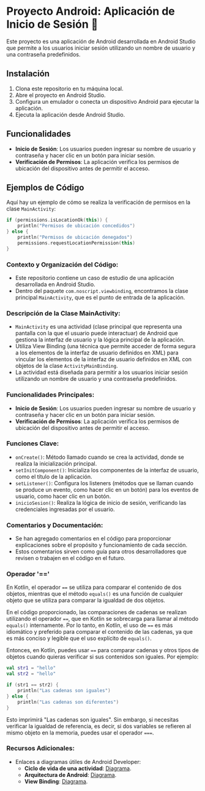 # Proyecto Android: Aplicación de Inicio de Sesión 📱

Este proyecto es una aplicación de Android desarrollada en Android Studio que permite a los usuarios iniciar sesión utilizando un nombre de usuario y una contraseña predefinidos.

## Instalación

1. Clona este repositorio en tu máquina local.
2. Abre el proyecto en Android Studio.
3. Configura un emulador o conecta un dispositivo Android para ejecutar la aplicación.
4. Ejecuta la aplicación desde Android Studio.

## Funcionalidades

- **Inicio de Sesión**: Los usuarios pueden ingresar su nombre de usuario y contraseña y hacer clic en un botón para iniciar sesión.
- **Verificación de Permisos**: La aplicación verifica los permisos de ubicación del dispositivo antes de permitir el acceso.

## Ejemplos de Código

Aquí hay un ejemplo de cómo se realiza la verificación de permisos en la clase `MainActivity`:

```kotlin
if (permissions.isLocationOk(this)) {
    println("Permisos de ubicación concedidos")
} else {
    println("Permisos de ubicación denegados")
    permissions.requestLocationPermission(this)
}
```

### Contexto y Organización del Código:
- Este repositorio contiene un caso de estudio de una aplicación desarrollada en Android Studio.
- Dentro del paquete `com.noscript.viewbinding`, encontramos la clase principal `MainActivity`, que es el punto de entrada de la aplicación.

### Descripción de la Clase MainActivity:
- `MainActivity` es una actividad (clase principal que representa una pantalla con la que el usuario puede interactuar) de Android que gestiona la interfaz de usuario y la lógica principal de la aplicación.
- Utiliza View Binding (una técnica que permite acceder de forma segura a los elementos de la interfaz de usuario definidos en XML) para vincular los elementos de la interfaz de usuario definidos en XML con objetos de la clase `ActivityMainBinding`.
- La actividad está diseñada para permitir a los usuarios iniciar sesión utilizando un nombre de usuario y una contraseña predefinidos.

### Funcionalidades Principales:
- **Inicio de Sesión**: Los usuarios pueden ingresar su nombre de usuario y contraseña y hacer clic en un botón para iniciar sesión.
- **Verificación de Permisos**: La aplicación verifica los permisos de ubicación del dispositivo antes de permitir el acceso.

### Funciones Clave:
- `onCreate()`: Método llamado cuando se crea la actividad, donde se realiza la inicialización principal.
- `setInitComponent()`: Inicializa los componentes de la interfaz de usuario, como el título de la aplicación.
- `setListener()`: Configura los listeners (métodos que se llaman cuando se produce un evento, como hacer clic en un botón) para los eventos de usuario, como hacer clic en un botón.
- `inicioSesion()`: Realiza la lógica de inicio de sesión, verificando las credenciales ingresadas por el usuario.

### Comentarios y Documentación:
- Se han agregado comentarios en el código para proporcionar explicaciones sobre el propósito y funcionamiento de cada sección.
- Estos comentarios sirven como guía para otros desarrolladores que revisen o trabajen en el código en el futuro.

### Operador '=='
En Kotlin, el operador `==` se utiliza para comparar el contenido de dos objetos, mientras que el método `equals()` es una función de cualquier objeto que se utiliza para comparar la igualdad de dos objetos.

En el código proporcionado, las comparaciones de cadenas se realizan utilizando el operador `==`, que en Kotlin se sobrecarga para llamar al método `equals()` internamente. Por lo tanto, en Kotlin, el uso de `==` es más idiomático y preferido para comparar el contenido de las cadenas, ya que es más conciso y legible que el uso explícito de `equals()`.

Entonces, en Kotlin, puedes usar `==` para comparar cadenas y otros tipos de objetos cuando quieras verificar si sus contenidos son iguales. Por ejemplo:

```kotlin
val str1 = "hello"
val str2 = "hello"

if (str1 == str2) {
    println("Las cadenas son iguales")
} else {
    println("Las cadenas son diferentes")
}
```

Esto imprimirá "Las cadenas son iguales". Sin embargo, si necesitas verificar la igualdad de referencia, es decir, si dos variables se refieren al mismo objeto en la memoria, puedes usar el operador `===`.

### Recursos Adicionales:
- Enlaces a diagramas útiles de Android Developer:
  - **Ciclo de vida de una actividad**: [Diagrama](https://developer.android.com/guide/components/activities/activity-lifecycle).
  - **Arquitectura de Android**: [Diagrama](https://developer.android.com/jetpack/guide).
  - **View Binding**: [Diagrama](https://developer.android.com/topic/libraries/view-binding).
